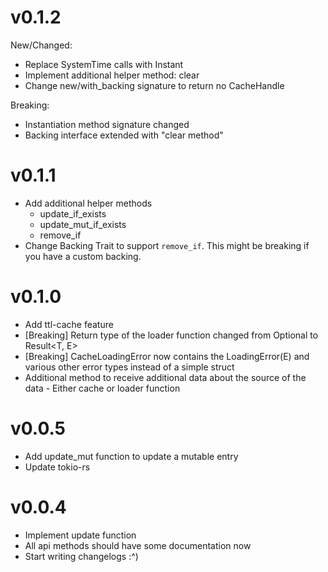 # v0.1.2
New/Changed:
* Replace SystemTime calls with Instant
* Implement additional helper method: clear
* Change new/with_backing signature to return no CacheHandle

Breaking: 
* Instantiation method signature changed
* Backing interface extended with "clear method"

# v0.1.1
* Add additional helper methods
  - update_if_exists
  - update_mut_if_exists
  - remove_if
* Change Backing Trait to support `remove_if`. This might be breaking if you have a custom backing.

# v0.1.0
* Add ttl-cache feature
* \[Breaking] Return type of the loader function changed from Optional<T> to Result<T, E>
* \[Breaking] CacheLoadingError now contains the LoadingError(E) and various other error types instead of a simple struct
* Additional method to receive additional data about the source of the data - Either cache or loader function

# v0.0.5
* Add update_mut function to update a mutable entry
* Update tokio-rs

# v0.0.4
* Implement update function
* All api methods should have some documentation now
* Start writing changelogs :^)